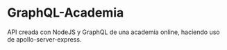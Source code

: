 # GraphQL-Academia

API creada con NodeJS y GraphQL de una academia online, haciendo uso de apollo-server-express.
